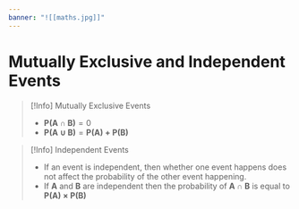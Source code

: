 ```yaml
---
banner: "![[maths.jpg]]"
---
```

# Mutually Exclusive and Independent Events

> [!Info] Mutually Exclusive Events 
> - $\mathbf{P(A \cap B)}=0$
> - $\mathbf{P(A \cup B)}=\mathbf{P(A) + P(B)}$

> [!Info] Independent Events 
> - If an event is independent, then whether one event happens does not affect the probability of the other event happening.
> - If $\mathbf{A}$ and $\mathbf{B}$ are independent then the probability of $\mathbf{A\cap B}$ is equal to $\mathbf{P(A)\times \mathbf{P(B)}}$
